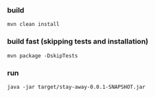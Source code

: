 ### build

`mvn clean install`

### build fast (skipping tests and installation)

`mvn package -DskipTests`

### run

`java -jar target/stay-away-0.0.1-SNAPSHOT.jar`